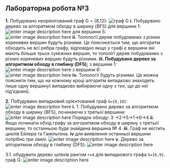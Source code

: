 
## Лабораторна робота №3
**1.** Побудовано неорієнтований граф G = {8,12}:
![граф G](https://i.ibb.co/LJr1hk9/8-12.png)
**i.**   Побудувано дерево за алгоритмом обходу в ширину (BFS)
для вершини 1:
![enter image description here](https://i.ibb.co/Vmj3CjS/1.png)
для вершини 5:
![enter image description here](https://i.ibb.co/hVmCpWv/2.png)
**іі.** Топології дерев побудованих з різних кореневих вершин будуть різними. Це пояснюється тим, що алгоритм обходить не всі ребра графу, відповідно якщо у графі є вершини які мають більше трьох суміжних вершин, то тополігї дерев побудованих з різних кореневих вершин будуть різними.
**ііі. Побудувано дерево за алгоритмом обходу в глибину (DFS);** 
з вершини 1:
![enter image description here](https://i.ibb.co/3c4Ys29/11.png)
з вершини 6:
![enter image description here](https://i.ibb.co/bX8vG1x/22.png)
**iv.** Топології будуть різними. Це можна пояснити тим, що на кожному кроці алгоритм випадково  знаходить лише одну вершину( випадково вибираючи одну з тих, що до неї під'єднані). 

**2.** Побудувано випадковий орієнтований граф `G={6,10}`:
![enter image description here](https://i.ibb.co/hDgJQf7/Screenshot-2.png)
**i.** 1.  Побудувано дерево за алгоритмом обходу в ширину (BFS), починаючи з третьої вершини:
![enter image description here](https://i.ibb.co/CwtYnRx/Screenshot-3.png)
Порядок обходу: 3 ->2->5->1->6->4
**ii.** Якщо починати обхід графу за алгоритмом обходу в ширину  з третьої вершини, то останньою буде знайдена вершина № 4.
**іii.**  Граф не містить циклів Ейлера та Гамільтона.
**іv**  для виявлення останньої вершини потрібно три хвилі.
![enter image description here](https://i.ibb.co/KhvCKcr/Screenshot-4.png)
**v.** Дерево за алгоритмом обходу в глибину (DFS):
![enter image description here](https://i.ibb.co/McYysDZ/123.png)

3.1.  обудувати дерево шляхів рангом  `r=4`  для випадкового графа  `G={6,9}`.
граф G:
![enter image description here](https://i.ibb.co/6X91VqH/G.png)

